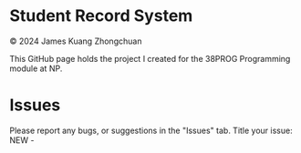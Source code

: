 # Student Record System
© 2024 James Kuang Zhongchuan

This GitHub page holds the project I created for the 38PROG Programming module at NP.

# Issues
Please report any bugs, or suggestions in the "Issues" tab. Title your issue: NEW - <Title>.

Give as much information as possible. For bugs, **please include steps to reproduce.**

